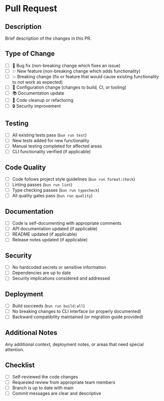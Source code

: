 # Pull Request

## Description

Brief description of the changes in this PR.

## Type of Change

- [ ] 🐛 Bug fix (non-breaking change which fixes an issue)
- [ ] ✨ New feature (non-breaking change which adds functionality)
- [ ] 💥 Breaking change (fix or feature that would cause existing functionality
      to not work as expected)
- [ ] 🔧 Configuration change (changes to build, CI, or tooling)
- [ ] 📚 Documentation update
- [ ] 🧹 Code cleanup or refactoring
- [ ] 🔒 Security improvement

## Testing

- [ ] All existing tests pass (`bun run test`)
- [ ] New tests added for new functionality
- [ ] Manual testing completed for affected areas
- [ ] CLI functionality verified (if applicable)

## Code Quality

- [ ] Code follows project style guidelines (`bun run format:check`)
- [ ] Linting passes (`bun run lint`)
- [ ] Type checking passes (`bun run typecheck`)
- [ ] All quality gates pass (`bun run quality`)

## Documentation

- [ ] Code is self-documenting with appropriate comments
- [ ] API documentation updated (if applicable)
- [ ] README updated (if applicable)
- [ ] Release notes updated (if applicable)

## Security

- [ ] No hardcoded secrets or sensitive information
- [ ] Dependencies are up to date
- [ ] Security implications considered and addressed

## Deployment

- [ ] Build succeeds (`bun run build:all`)
- [ ] No breaking changes to CLI interface (or properly documented)
- [ ] Backward compatibility maintained (or migration guide provided)

## Additional Notes

Any additional context, deployment notes, or areas that need special attention.

## Checklist

- [ ] Self-reviewed the code changes
- [ ] Requested review from appropriate team members
- [ ] Branch is up to date with main
- [ ] Commit messages are clear and descriptive
